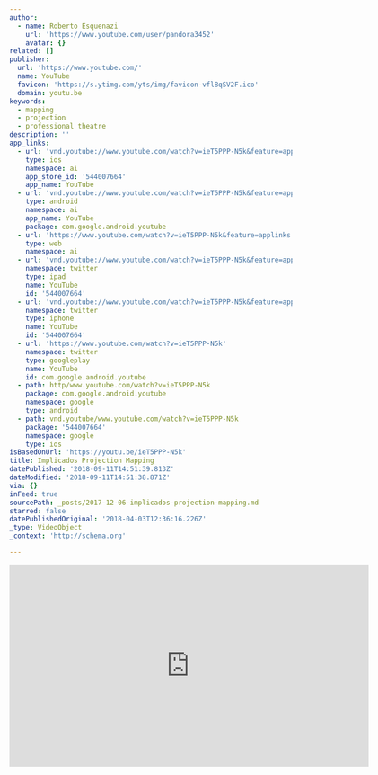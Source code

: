 ```yaml
---
author:
  - name: Roberto Esquenazi
    url: 'https://www.youtube.com/user/pandora3452'
    avatar: {}
related: []
publisher:
  url: 'https://www.youtube.com/'
  name: YouTube
  favicon: 'https://s.ytimg.com/yts/img/favicon-vfl8qSV2F.ico'
  domain: youtu.be
keywords:
  - mapping
  - projection
  - professional theatre
description: ''
app_links:
  - url: 'vnd.youtube://www.youtube.com/watch?v=ieT5PPP-N5k&feature=applinks'
    type: ios
    namespace: ai
    app_store_id: '544007664'
    app_name: YouTube
  - url: 'vnd.youtube://www.youtube.com/watch?v=ieT5PPP-N5k&feature=applinks'
    type: android
    namespace: ai
    app_name: YouTube
    package: com.google.android.youtube
  - url: 'https://www.youtube.com/watch?v=ieT5PPP-N5k&feature=applinks'
    type: web
    namespace: ai
  - url: 'vnd.youtube://www.youtube.com/watch?v=ieT5PPP-N5k&feature=applinks'
    namespace: twitter
    type: ipad
    name: YouTube
    id: '544007664'
  - url: 'vnd.youtube://www.youtube.com/watch?v=ieT5PPP-N5k&feature=applinks'
    namespace: twitter
    type: iphone
    name: YouTube
    id: '544007664'
  - url: 'https://www.youtube.com/watch?v=ieT5PPP-N5k'
    namespace: twitter
    type: googleplay
    name: YouTube
    id: com.google.android.youtube
  - path: http/www.youtube.com/watch?v=ieT5PPP-N5k
    package: com.google.android.youtube
    namespace: google
    type: android
  - path: vnd.youtube/www.youtube.com/watch?v=ieT5PPP-N5k
    package: '544007664'
    namespace: google
    type: ios
isBasedOnUrl: 'https://youtu.be/ieT5PPP-N5k'
title: Implicados Projection Mapping
datePublished: '2018-09-11T14:51:39.813Z'
dateModified: '2018-09-11T14:51:38.871Z'
via: {}
inFeed: true
sourcePath: _posts/2017-12-06-implicados-projection-mapping.md
starred: false
datePublishedOriginal: '2018-04-03T12:36:16.226Z'
_type: VideoObject
_context: 'http://schema.org'

---
```

<iframe src="https://cdn.embedly.com/widgets/media.html?src=https%3A%2F%2Fwww.youtube.com%2Fembed%2FieT5PPP-N5k%3Ffeature%3Doembed&amp;url=http%3A%2F%2Fwww.youtube.com%2Fwatch%3Fv%3DieT5PPP-N5k&amp;image=https%3A%2F%2Fi.ytimg.com%2Fvi%2FieT5PPP-N5k%2Fhqdefault.jpg&amp;key=a715cf41cc93453ca338d350cd26f87b&amp;type=text%2Fhtml&amp;schema=youtube" width="640" height="360" scrolling="no" frameborder="0" allowfullscreen="" style=""></iframe>